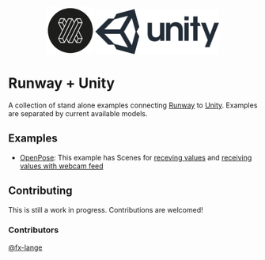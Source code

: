 <p align="center">
  <img src="resources/runway_icon.png" width="95">
  <img src="resources/unity_icon.png" width="250">
</p>

# Runway + Unity

A collection of stand alone examples connecting [Runway](https://runwayml.com/) to [Unity](https://unity3d.com/).
Examples are separated by current available models.

## Examples

- [OpenPose](https://github.com/runwayml/examples_unity/tree/master/openpose): This example has Scenes for [receving values](https://github.com/runwayml/examples_unity/tree/master/openpose/receiveOnly/Assets/Scenes) and [receiving values with webcam feed](https://github.com/runwayml/examples_unity/tree/master/openpose/receiveOnly/Assets/Scenes)

## Contributing

This is still a work in progress. Contributions are welcomed!

  ### Contributors
[@fx-lange](https://github.com/fx-lange)
